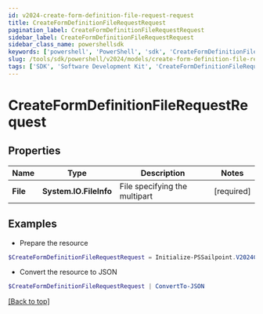 ```yaml
---
id: v2024-create-form-definition-file-request-request
title: CreateFormDefinitionFileRequestRequest
pagination_label: CreateFormDefinitionFileRequestRequest
sidebar_label: CreateFormDefinitionFileRequestRequest
sidebar_class_name: powershellsdk
keywords: ['powershell', 'PowerShell', 'sdk', 'CreateFormDefinitionFileRequestRequest', 'V2024CreateFormDefinitionFileRequestRequest'] 
slug: /tools/sdk/powershell/v2024/models/create-form-definition-file-request-request
tags: ['SDK', 'Software Development Kit', 'CreateFormDefinitionFileRequestRequest', 'V2024CreateFormDefinitionFileRequestRequest']
---
```



# CreateFormDefinitionFileRequestRequest

## Properties

Name | Type | Description | Notes
------------ | ------------- | ------------- | -------------
**File** |  **System.IO.FileInfo** | File specifying the multipart | [required]

## Examples

- Prepare the resource
```powershell
$CreateFormDefinitionFileRequestRequest = Initialize-PSSailpoint.V2024CreateFormDefinitionFileRequestRequest  -File null
```

- Convert the resource to JSON
```powershell
$CreateFormDefinitionFileRequestRequest | ConvertTo-JSON
```


[[Back to top]](#) 

